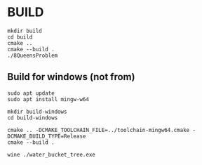 # BUILD

```shell
mkdir build
cd build
cmake ..
cmake --build .
./8QueensProblem
```

## Build for windows (not from)

```shell
sudo apt update
sudo apt install mingw-w64

mkdir build-windows
cd build-windows

cmake .. -DCMAKE_TOOLCHAIN_FILE=../toolchain-mingw64.cmake -DCMAKE_BUILD_TYPE=Release
cmake --build .

wine ./water_bucket_tree.exe
```
